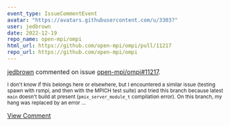 ```yaml
---
event_type: IssueCommentEvent
avatar: "https://avatars.githubusercontent.com/u/3303?"
user: jedbrown
date: 2022-12-19
repo_name: open-mpi/ompi
html_url: https://github.com/open-mpi/ompi/pull/11217
repo_url: https://github.com/open-mpi/ompi
---
```


<a href='https://github.com/jedbrown' target='_blank'>jedbrown</a> commented on issue <a href='https://github.com/open-mpi/ompi/pull/11217' target='_blank'>open-mpi/ompi#11217</a>.

<small>I don't know if this belongs here or elsewhere, but I encountered a similar issue (testing spawn with rsmpi, and then with the MPICH test suite) and tried this branch because latest `main` doesn't build at present (`pmix_server_module_t` compilation error). On this branch, my hang was replaced by an error...</small>

<a href='https://github.com/open-mpi/ompi/pull/11217' target='_blank'>View Comment</a>